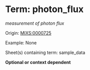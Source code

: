 # Term: photon_flux

*measurement of photon flux*

Origin: [MIXS:0000725](https://w3id.org/mixs/0000725)

Example: None

Sheet(s) containing term: sample_data

**Optional or context dependent**
